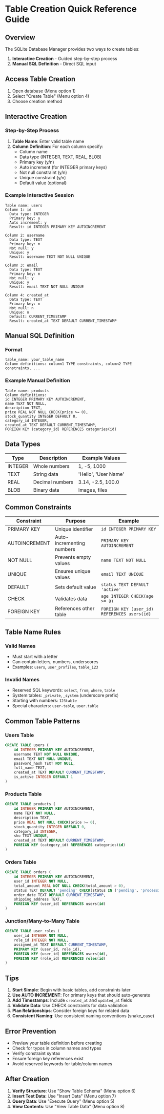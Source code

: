 # Table Creation Quick Reference Guide

## Overview

The SQLite Database Manager provides two ways to create tables:
1. **Interactive Creation** - Guided step-by-step process
2. **Manual SQL Definition** - Direct SQL input

## Access Table Creation

1. Open database (Menu option 1)
2. Select "Create Table" (Menu option 4)
3. Choose creation method

## Interactive Creation

### Step-by-Step Process

1. **Table Name**: Enter valid table name
2. **Column Definition**: For each column specify:
   - Column name
   - Data type (INTEGER, TEXT, REAL, BLOB)
   - Primary key (y/n)
   - Auto increment (for INTEGER primary keys)
   - Not null constraint (y/n)
   - Unique constraint (y/n)
   - Default value (optional)

### Example Interactive Session

```
Table name: users
Column 1: id
  Data type: INTEGER
  Primary key: y
  Auto increment: y
  Result: id INTEGER PRIMARY KEY AUTOINCREMENT

Column 2: username
  Data type: TEXT
  Primary key: n
  Not null: y
  Unique: y
  Result: username TEXT NOT NULL UNIQUE

Column 3: email
  Data type: TEXT
  Primary key: n
  Not null: y
  Unique: y
  Result: email TEXT NOT NULL UNIQUE

Column 4: created_at
  Data type: TEXT
  Primary key: n
  Not null: n
  Unique: n
  Default: CURRENT_TIMESTAMP
  Result: created_at TEXT DEFAULT CURRENT_TIMESTAMP
```

## Manual SQL Definition

### Format
```
table_name: your_table_name
Column definitions: column1 TYPE constraints, column2 TYPE constraints, ...
```

### Example Manual Definition

```
Table name: products
Column definitions:
id INTEGER PRIMARY KEY AUTOINCREMENT,
name TEXT NOT NULL,
description TEXT,
price REAL NOT NULL CHECK(price >= 0),
stock_quantity INTEGER DEFAULT 0,
category_id INTEGER,
created_at TEXT DEFAULT CURRENT_TIMESTAMP,
FOREIGN KEY (category_id) REFERENCES categories(id)
```

## Data Types

| Type    | Description           | Example Values        |
|---------|----------------------|-----------------------|
| INTEGER | Whole numbers        | 1, -5, 1000          |
| TEXT    | String data          | 'Hello', 'User Name'  |
| REAL    | Decimal numbers      | 3.14, -2.5, 100.0    |
| BLOB    | Binary data          | Images, files         |

## Common Constraints

| Constraint           | Purpose                    | Example                    |
|---------------------|----------------------------|----------------------------|
| PRIMARY KEY         | Unique identifier          | `id INTEGER PRIMARY KEY`   |
| AUTOINCREMENT       | Auto-incrementing numbers  | `PRIMARY KEY AUTOINCREMENT`|
| NOT NULL            | Prevents empty values      | `name TEXT NOT NULL`       |
| UNIQUE              | Ensures unique values      | `email TEXT UNIQUE`        |
| DEFAULT             | Sets default value         | `status TEXT DEFAULT 'active'` |
| CHECK               | Validates data             | `age INTEGER CHECK(age >= 0)` |
| FOREIGN KEY         | References other table     | `FOREIGN KEY (user_id) REFERENCES users(id)` |

## Table Name Rules

### Valid Names
- Must start with a letter
- Can contain letters, numbers, underscores
- Examples: `users`, `user_profiles`, `table_123`

### Invalid Names
- Reserved SQL keywords: `select`, `from`, `where`, `table`
- System tables: `_private`, `_system` (underscore prefix)
- Starting with numbers: `123table`
- Special characters: `user-table`, `user.table`

## Common Table Patterns

### Users Table
```sql
CREATE TABLE users (
    id INTEGER PRIMARY KEY AUTOINCREMENT,
    username TEXT NOT NULL UNIQUE,
    email TEXT NOT NULL UNIQUE,
    password_hash TEXT NOT NULL,
    full_name TEXT,
    created_at TEXT DEFAULT CURRENT_TIMESTAMP,
    is_active INTEGER DEFAULT 1
)
```

### Products Table
```sql
CREATE TABLE products (
    id INTEGER PRIMARY KEY AUTOINCREMENT,
    name TEXT NOT NULL,
    description TEXT,
    price REAL NOT NULL CHECK(price >= 0),
    stock_quantity INTEGER DEFAULT 0,
    category_id INTEGER,
    sku TEXT UNIQUE,
    created_at TEXT DEFAULT CURRENT_TIMESTAMP,
    FOREIGN KEY (category_id) REFERENCES categories(id)
)
```

### Orders Table
```sql
CREATE TABLE orders (
    id INTEGER PRIMARY KEY AUTOINCREMENT,
    user_id INTEGER NOT NULL,
    total_amount REAL NOT NULL CHECK(total_amount > 0),
    status TEXT DEFAULT 'pending' CHECK(status IN ('pending', 'processing', 'shipped', 'delivered', 'cancelled')),
    order_date TEXT DEFAULT CURRENT_TIMESTAMP,
    shipping_address TEXT,
    FOREIGN KEY (user_id) REFERENCES users(id)
)
```

### Junction/Many-to-Many Table
```sql
CREATE TABLE user_roles (
    user_id INTEGER NOT NULL,
    role_id INTEGER NOT NULL,
    assigned_at TEXT DEFAULT CURRENT_TIMESTAMP,
    PRIMARY KEY (user_id, role_id),
    FOREIGN KEY (user_id) REFERENCES users(id),
    FOREIGN KEY (role_id) REFERENCES roles(id)
)
```

## Tips

1. **Start Simple**: Begin with basic tables, add constraints later
2. **Use AUTO INCREMENT**: For primary keys that should auto-generate
3. **Add Timestamps**: Include `created_at` and `updated_at` fields
4. **Validate Data**: Use CHECK constraints for data validation
5. **Plan Relationships**: Consider foreign keys for related data
6. **Consistent Naming**: Use consistent naming conventions (snake_case)

## Error Prevention

- Preview your table definition before creating
- Check for typos in column names and types
- Verify constraint syntax
- Ensure foreign key references exist
- Avoid reserved keywords for table/column names

## After Creation

1. **Verify Structure**: Use "Show Table Schema" (Menu option 6)
2. **Insert Test Data**: Use "Insert Data" (Menu option 7)
3. **Query Data**: Use "Execute Query" (Menu option 5)
4. **View Contents**: Use "View Table Data" (Menu option 8)